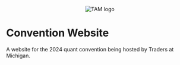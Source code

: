 <p align="center">
  <img src="https://tradersatmichigan.com/images/logo.png" alt="TAM logo"/>
</p>

# Convention Website
A website for the 2024 quant convention being hosted by Traders at Michigan.
